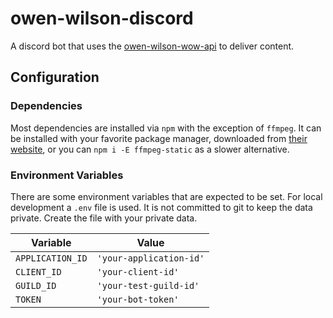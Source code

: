 # owen-wilson-discord

A discord bot that uses the [owen-wilson-wow-api](https://owen-wilson-wow-api.herokuapp.com/) to deliver content.

## Configuration

### Dependencies

Most dependencies are installed via `npm` with the exception of `ffmpeg`. It can be installed with your favorite package manager, downloaded from [their website](https://ffmpeg.org/), or you can `npm i -E ffmpeg-static` as a slower alternative.

### Environment Variables

There are some environment variables that are expected to be set. For local development a `.env` file is used. It is not committed to git to keep the data private. Create the file with your private data.

| Variable         | Value                   |
| ---------------- | ----------------------- |
| `APPLICATION_ID` | `'your-application-id'` |
| `CLIENT_ID`      | `'your-client-id'`      |
| `GUILD_ID`       | `'your-test-guild-id'`  |
| `TOKEN`          | `'your-bot-token'`      |
